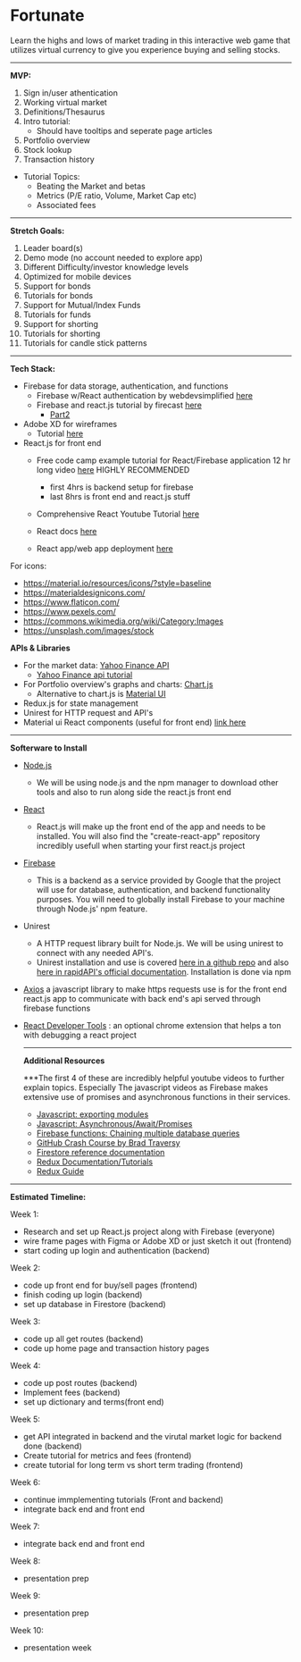 # Fortunate
Learn the highs and lows of market trading in this interactive web game that utilizes virtual currency to give you experience buying and selling stocks.

---

**MVP:**
1. Sign in/user athentication
2. Working virtual market
3. Definitions/Thesaurus
4. Intro tutorial:
    -  Should have tooltips and seperate page articles     
5. Portfolio overview 
6. Stock lookup
6. Transaction history

- Tutorial Topics:
    - Beating the Market and betas
    - Metrics (P/E ratio, Volume, Market Cap etc)
    - Associated fees
---

**Stretch Goals:**
1. Leader board(s)
2. Demo mode (no account needed to explore app)
3. Different Difficulty/investor knowledge levels
4. Optimized for mobile devices
5. Support for bonds
6. Tutorials for bonds
7. Support for Mutual/Index Funds
8. Tutorials for funds
9. Support for shorting
10. Tutorials for shorting
11. Tutorials for candle stick patterns


---

**Tech Stack:**

- Firebase for data storage, authentication, and functions
  - Firebase w/React authentication by webdevsimplified [here](https://www.youtube.com/watch?v=PKwu15ldZ7k&ab_channel=WebDevSimplified)
  - Firebase and react.js tutorial by firecast [here](https://www.youtube.com/watch?v=mwNATxfUsgI&ab_channel=Firebase) 
    - [Part2](https://www.youtube.com/watch?v=p4XTMvagQ2Q&ab_channel=Firebase)
- Adobe XD for wireframes
  - Tutorial [here](https://letsxd.com/getting-started)
- React.js for front end
  - Free code camp example tutorial for React/Firebase application 12 hr long video [here](https://www.youtube.com/watch?v=m_u6P5k0vP0&ab_channel=freeCodeCamp.org) HIGHLY RECOMMENDED
    - first 4hrs is backend setup for firebase
    - last 8hrs is front end and react.js stuff
  - Comprehensive React Youtube Tutorial [here](https://www.youtube.com/watch?v=15YB__vYpuA&ab_channel=codedamn)
  - React docs [here](https://reactjs.org/docs/getting-started.html)
 
  - React app/web app deployment [here](https://rapidapi.com/blog/how-to-deploy-a-react-app/)

For icons:
- https://material.io/resources/icons/?style=baseline
- https://materialdesignicons.com/
- https://www.flaticon.com/
- https://www.pexels.com/
- https://commons.wikimedia.org/wiki/Category:Images
- https://unsplash.com/images/stock

**APIs & Libraries**
- For the market data: [Yahoo Finance API](https://rapidapi.com/apidojo/api/yahoo-finance1)
  - [Yahoo Finance api tutorial](https://rapidapi.com/blog/how-to-use-the-yahoo-finance-api/)
- For Portfolio overview's graphs and charts: [Chart.js](https://www.chartjs.org/)
  - Alternative to chart.js is [Material UI](https://demos.creative-tim.com/material-dashboard-react/?_ga=2.110349637.1305139177.1610393674-449867271.1610393674#/admin/dashboard)
- Redux.js for state management
- Unirest for HTTP request and API's
- Material ui React components (useful for front end) [link here](https://material-ui.com/)

---

**Softerware to Install**
- [Node.js](https://nodejs.org/en/download/ )
  - We will be using node.js and the npm manager to download other tools and also to run along side the react.js front end
- [React](https://reactjs.org/docs/getting-started.html)
  - React.js will make up the front end of the app and needs to be installed. You will also find the "create-react-app" repository incredibly usefull when starting your first react.js project
- [Firebase](https://firebase.google.com/) 
  - This is a backend as a service provided by Google that the project will use for database, authentication, and backend functionality purposes. You will need to globally install Firebase to your machine through Node.js' npm feature.
- Unirest
  - A HTTP request library built for Node.js. We will be using unirest to connect with any needed API's.
  - Unirest installation and use is covered [here in a github repo](https://github.com/Kong/unirest-nodejs) and also [here in rapidAPI's official documentation](https://docs.rapidapi.com/docs/nodejs-unirest). Installation is done via npm
- [Axios](https://www.npmjs.com/package/axios#features) a javascript library to make https requests use is for the front end react.js app to communicate with back end's api served through firebase functions
- [React Developer Tools](https://chrome.google.com/webstore/detail/react-developer-tools/fmkadmapgofadopljbjfkapdkoienihi/related?hl=en) : an optional chrome extension that helps a ton with debugging a react project

  ---
  **Additional Resources**


  ***The first 4 of these are incredibly helpful youtube videos to further explain topics. Especially The javascript videos as Firebase makes extensive use of promises and asynchronous functions in their services. 
  - [Javascript: exporting modules](https://www.youtube.com/watch?v=YGHnvrDGmJw&ab_channel=DavidConnelly)
  - [Javascript: Asynchronous/Await/Promises](https://www.youtube.com/watch?v=V_Kr9OSfDeU&list=LL&index=2&ab_channel=FrancisMasangcayFrancisMasangcay)
  - [Firebase functions: Chaining multiple database queries](https://firebase.google.com/docs/functions/video-series)
  - [GitHub Crash Course by Brad Traversy](https://www.youtube.com/watch?v=SWYqp7iY_Tc&feature=youtu.be&ab_channel=TraversyMedia)
  - [Firestore reference documentation](https://googleapis.dev/nodejs/firestore/latest/)
  - [Redux Documentation/Tutorials](https://react-redux.js.org/introduction/quick-start)
  - [Redux Guide](https://daveceddia.com/what-does-redux-do/)

---

**Estimated Timeline:**

Week 1: 
  - Research and set up React.js project along with Firebase (everyone)
  - wire frame pages with Figma or Adobe XD or just sketch it out (frontend)
  - start coding up login and authentication (backend)

Week 2: 
  - code up front end for buy/sell pages (frontend)
  - finish coding up login (backend)
  - set up database in Firestore (backend)

Week 3:
  - code up all get routes (backend)
  - code up home page and transaction history pages
 
Week 4:
  - code up post routes (backend)
  - Implement fees (backend)
  - set up dictionary and terms(front end)

Week 5:
  - get API integrated in backend and the virutal market logic for backend done (backend)
  - Create tutorial for metrics and fees (frontend)
  - create tutorial for long term vs short term trading (frontend)

Week 6:
  - continue immplementing tutorials (Front and backend)
  - integrate back end and front end

Week 7:
  - integrate back end and front end

Week 8:
  - presentation prep

Week 9:
  - presentation prep

Week 10:
  - presentation week